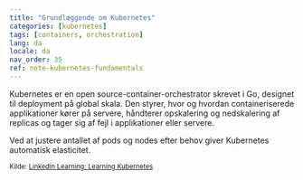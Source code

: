 ```yaml
---
title: "Grundlæggende om Kubernetes"
categories: [kubernetes]
tags: [containers, orchestration]
lang: da
locale: da
nav_order: 35
ref: note-kubernetes-fundamentals
---
```

Kubernetes er en open source-container-orchestrator skrevet i Go, designet til deployment på global skala. Den styrer, hvor og hvordan containeriserede applikationer kører på servere, håndterer opskalering og nedskalering af replicas og tager sig af fejl i applikationer eller servere.

Ved at justere antallet af pods og nodes efter behov giver Kubernetes automatisk elasticitet.

<small>Kilde: [LinkedIn Learning: Learning Kubernetes](https://www.linkedin.com/learning/learning-kubernetes-16086900)</small>